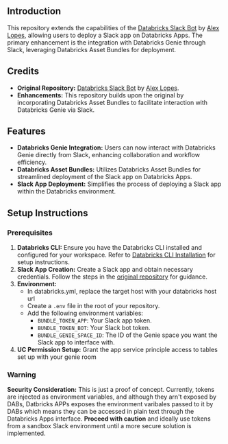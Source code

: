 ## Introduction

This repository extends the capabilities of the [Databricks Slack Bot](https://github.com/alex-lopes-databricks/databricks_apps_collection/tree/main/slack-bot) by [Alex Lopes](https://github.com/alex-lopes-databricks), allowing users to deploy a Slack app on Databricks Apps. The primary enhancement is the integration with Databricks Genie through Slack, leveraging Databricks Asset Bundles for deployment.

## Credits

- **Original Repository:** [Databricks Slack Bot](https://github.com/alex-lopes-databricks/databricks_apps_collection/tree/main/slack-bot) by [Alex Lopes](https://github.com/alex-lopes-databricks).
- **Enhancements:** This repository builds upon the original by incorporating Databricks Asset Bundles to facilitate interaction with Databricks Genie via Slack.

## Features

- **Databricks Genie Integration:** Users can now interact with Databricks Genie directly from Slack, enhancing collaboration and workflow efficiency.
- **Databricks Asset Bundles:** Utilizes Databricks Asset Bundles for streamlined deployment of the Slack app on Databricks Apps.
- **Slack App Deployment:** Simplifies the process of deploying a Slack app within the Databricks environment.

## Setup Instructions

### Prerequisites

1. **Databricks CLI:** Ensure you have the Databricks CLI installed and configured for your workspace. Refer to [Databricks CLI Installation](https://docs.databricks.com/en/dev-tools/cli/install.html) for setup instructions.
2. **Slack App Creation:** Create a Slack app and obtain necessary credentials. Follow the steps in the [original repository](https://github.com/alex-lopes-databricks/databricks_apps_collection/tree/main/slack-bot) for guidance.
3. **Environment:**
   - In databricks.yml, replace the target host with your databricks host url
   - Create a `.env` file in the root of your repository.
   - Add the following environment variables:
     - `BUNDLE_TOKEN_APP`: Your Slack app token.
     - `BUNDLE_TOKEN_BOT`: Your Slack bot token.
     - `BUNDLE_GENIE_SPACE_ID`: The ID of the Genie space you want the Slack app to interface with.
4. **UC Permission Setup:** Grant the app service principle access to tables set up with your genie room

### Warning
**Security Consideration:** This is just a proof of concept. Currently, tokens are injected as environment variables, and although they arn't exposed by DABs, Datbricks APPs exposes the environment varibales passed to it by DABs which means they can be accessed in plain text through the Databricks Apps interface. **Proceed with caution** and ideally use tokens from a sandbox Slack environment until a more secure solution is implemented.
